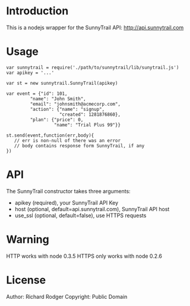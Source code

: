 Introduction
============

This is a nodejs wrapper for the SunnyTrail API: http://api.sunnytrail.com


Usage
=====
    var sunnytrail = require('./path/to/sunnytrail/lib/sunytrail.js')
    var apikey = '...'
    
    var st = new sunnytrail.SunnyTrail(apikey)
    
    var event = {"id": 101, 
             "name": "John Smith", 
             "email": "johnsmith@acmecorp.com",
             "action": {"name": "signup", 
                        "created": 1281876860},
             "plan": {"price": 0, 
                      "name": "Trial Plus 99"}} 
    
    st.send(event,function(err,body){
       // err is non-null of there was an error
       // body contains response form SunnyTrail, if any
    })


API
===

The SunnyTrail constructor takes three arguments:

*   apikey (required), your SunnyTrail API Key
*   host (optional, default=api.sunnytrail.com), SunnyTrail API host
*   use_ssl (optional, default=false), use HTTPS requests


Warning
=======

HTTP works with node 0.3.5
HTTPS only works with node 0.2.6


License
=======

Author: Richard Rodger
Copyright: Public Domain














